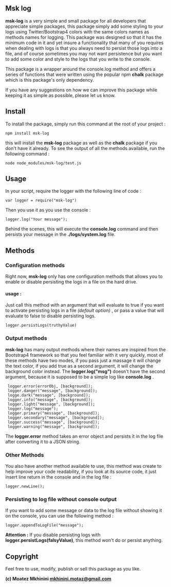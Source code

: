 

## Msk log

**msk-log** is a very simple and small package for all developers that appreciate simple packages, this package simply add some styling to your logs using Twitter/Bootstrap4 colors with the same colors names as methods names for logging.
This package was designed so that it has the minimum code in it and yet insure a functionality that many of you requires when dealing with logs is that you always need to persist those logs into a file, and of course sometimes you may not want persistence but you want to add some color and style to the logs that you write to the console.

This package is a wrapper around the console.log method and offers a series of functions that were written using the popular npm **chalk** package which is this package's only dependency.

If you have any suggestions on how we can improve this package while keeping it as simple as possible, please let us know.

## Install
To install the package, simply run this command at the root of your project :

    npm install msk-log
this will install the **msk-log** package as well as the **chalk** package if you don't have it already.
To see the output of all the methods available, run the following command :

    node node_modules/msk-log/test.js

## Usage
In your script, require the logger with the following line of code :

    var logger = require("msk-log")
Then you use it as you use the console :

    logger.log("Your message");
Behind the scenes, this will execute the **console.log** command and then persists your message in the **./logs/system.log** file.
## Methods
### Configuration methods
Right now, **msk-log** only has one configuration methods that allows you to enable or disable persisting the logs in a file on the hard drive.
#### usage :
Just call this method with an argument that will evaluate to true if you want to activate persisting logs in a file *(default option)* , or pass a value that will evaluate to false to disable persisting logs.

    logger.persistLogs(truthyValue)

### Output methods
**msk-log** has many output methods where their names are inspired from the Bootstrap4 framework so that you feel familiar with it very quickly, most of these methods have two modes, if you pass just a massage it will change the text color, if you add true as a second argument, it will change the background color instead. The **logger.log("msg")** doesn't have the second argument, because it is supposed to be a simple log like **console.log** .


     logger.error(errorObj, [background]);
     logger.danger("message", [background]);
     logge.dark("message", [background]);
     logger.info("message", [background]);
     logger.light("message", [background]);
     logger.log("message");
     logger.primary("message", [background]);
     logger.secondary("message", [background]);
     logger.success("message", [background]);
     logger.warning("message", [background]);

The **logger.error** method takes an error object and persists it in the log file after converting it to a JSON string.
### Other Methods
You also have another method available to use, this method was create to help improve your code readability, if you look at its source code, it just insert  line return in the console and in the log file :

    logger.newLine();


### Persisting to log file without console output
If you want to add some message or data to the log file without showing it on the console, you can use the following method :

    logger.appendToLogFile("message");
**Attention :** If you disable persisting logs with **logger.persistLogs(falsyValue)**, this method won't do or persist anything.

## Copyright
Feel free to use, modify, publish or sell this package as you like.

**(c) Moatez Mkhinini <mkhinini.motaz@gmail.com>**
